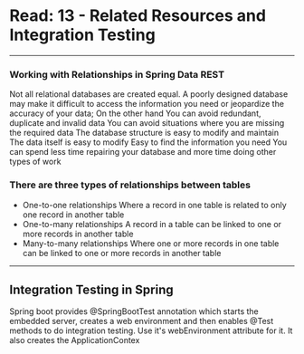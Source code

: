 # Read: 13 - Related Resources and Integration Testing
------------------------------------------------------------------------------------

### Working with Relationships in Spring Data REST

Not all relational databases are created equal. A poorly designed database may make it difficult to access the information you need or jeopardize the accuracy of your data; On the other hand
You can avoid redundant, duplicate and invalid data
You can avoid situations where you are missing the required data
The database structure is easy to modify and maintain
The data itself is easy to modify
Easy to find the information you need
You can spend less time repairing your database and more time doing other types of work

### There are three types of relationships between tables

- One-to-one relationships
Where a record in one table is related to only one record in another table
- One-to-many relationships
A record in a table can be linked to one or more records in another table
- Many-to-many relationships
Where one or more records in one table can be linked to one or more records in another table

-------------------------------------------------------------------------------------------------------------
## Integration Testing in Spring

Spring boot provides @SpringBootTest annotation which starts the embedded server, creates a web environment and then enables @Test methods to do integration testing. Use it's webEnvironment attribute for it. It also creates the ApplicationContex
